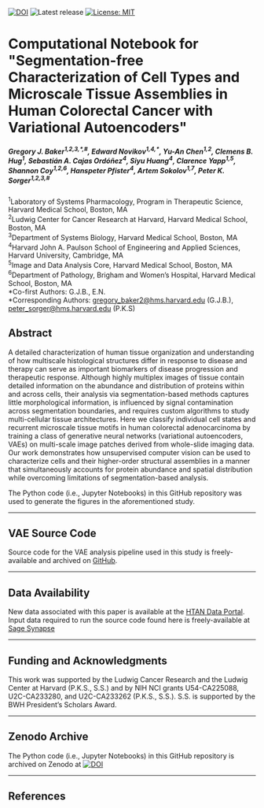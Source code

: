 [![DOI](https://zenodo.org/badge/DOI/10.5281/zenodo.10070212.svg)](https://doi.org/10.5281/zenodo.10070212)
![Latest release](https://img.shields.io/github/v/release/labsyspharm/cylinter-paper)
[![License: MIT](https://img.shields.io/badge/License-MIT-yellow.svg)](https://opensource.org/licenses/MIT)


# Computational Notebook for "Segmentation-free Characterization of Cell Types and Microscale Tissue Assemblies in Human Colorectal Cancer with Variational Autoencoders"

<h5>Gregory J. Baker<sup>1,2,3,*,#</sup>,    
Edward Novikov<sup>1,4,*</sup>,
Yu-An Chen<sup>1,2</sup>,
Clemens B. Hug<sup>1</sup>,
Sebastián A. Cajas Ordóñez<sup>4</sup>,
Siyu Huang<sup>4</sup>,
Clarence Yapp<sup>1,5</sup>,
Shannon Coy<sup>1,2,6</sup>,
Hanspeter Pfister<sup>4</sup>,
Artem Sokolov<sup>1,7</sup>,
Peter K. Sorger<sup>1,2,3,#</sup></h5>

<sup>1</sup>Laboratory of Systems Pharmacology, Program in Therapeutic Science, Harvard Medical School, Boston, MA<br>
<sup>2</sup>Ludwig Center for Cancer Research at Harvard, Harvard Medical School, Boston, MA<br>
<sup>3</sup>Department of Systems Biology, Harvard Medical School, Boston, MA<br>
<sup>4</sup>Harvard John A. Paulson School of Engineering and Applied Sciences, Harvard University, Cambridge, MA<br>
<sup>5</sup>Image and Data Analysis Core, Harvard Medical School, Boston, MA<br>
<sup>6</sup>Department of Pathology, Brigham and Women’s Hospital, Harvard Medical School, Boston, MA<br>
\*Co-first Authors: G.J.B., E.N.<br>
\*Corresponding Authors: gregory_baker2@hms.harvard.edu (G.J.B.), peter_sorger@hms.harvard.edu (P.K.S)<br>

<!-- *Nature Cancer (2023). DOI: [10.1038/s43018-023-00576-1](https://doi.org/10.1038/s43018-023-00576-1)* -->

## Abstract

A detailed characterization of human tissue organization and understanding of how multiscale histological structures differ in response to disease and therapy can serve as important biomarkers of disease progression and therapeutic response. Although highly multiplex images of tissue contain detailed information on the abundance and distribution of proteins within and across cells, their analysis via segmentation-based methods captures little morphological information, is influenced by signal contamination across segmentation boundaries, and requires custom algorithms to study multi-cellular tissue architectures. Here we classify individual cell states and recurrent microscale tissue motifs in human colorectal adenocarcinoma by training a class of generative neural networks (variational autoencoders, VAEs) on multi-scale image patches derived from whole-slide imaging data. Our work demonstrates how unsupervised computer vision can be used to characterize cells and their higher-order structural assemblies in a manner that simultaneously accounts for protein abundance and spatial distribution while overcoming limitations of segmentation-based analysis.

The Python code (i.e., Jupyter Notebooks) in this GitHub repository was used to generate the figures in the aforementioned study.

<!-- [Click to read preprint](https://doi.org/10.1101/2023.11.01.565120) [[1]](#1) -->

---


## VAE Source Code

Source code for the VAE analysis pipeline used in this study is freely-available and archived on [GitHub](https://github.com/labsyspharm/vae). 

---


## Data Availability

New data associated with this paper is available at the [HTAN Data Portal](https://data.humantumoratlas.org). Input data required to run the source code found here is freely-available at [Sage Synapse](https://www.synapse.org/#!Synapse:syn24193163/files)


---


## Funding and Acknowledgments

This work was supported by the Ludwig Cancer Research and the Ludwig Center at Harvard (P.K.S., S.S.) and by NIH NCI grants U54-CA225088, U2C-CA233280, and U2C-CA233262 (P.K.S., S.S.). S.S. is supported by the BWH President’s Scholars Award.

---

## Zenodo Archive

The Python code (i.e., Jupyter Notebooks) in this GitHub repository is archived on Zenodo at [![DOI](https://zenodo.org/badge/DOI/10.5281/zenodo.10070212.svg)](https://doi.org/10.5281/zenodo.10070212)

---


## References

<!-- <a id="1">[1]</a>
Baker GJ. et al. Quality Control for Single Cell Analysis of High-plex Tissue Profiles using CyLinter. **bioRxiv** (2023) https://doi.org/10.1101/2023.11.01.565120 -->


